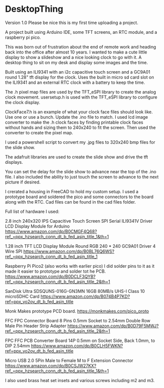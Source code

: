 # DesktopThing
Version 1.0
Please be nice this is my first time uploading a project.

A project built using Arduino IDE, some TFT screens, an RTC module, and a raspberry pi pico.

This was born out of frustration about the end of remote work and heading back into the office after almost 10 years.
I wanted to make a cute little display to show a slideshow and a nice looking clock to go with it.
A desktop thing to sit on my desk and display some images and the time.

Built using an ILI9341 with an i2c capacitive touch screen and a GC9A01 round 1.28" tft display for the clock.
Uses the built in micro sd card slot on the ILI9341 and an external RTC clock with a battery to keep the time.

The .h pixel map files are used by the TFT_eSPI library to create the analog clock movement.  usersetup.h is used with the TFT_eSPI library to configure the clock display.

ClockFace7.h is an example of what your clock face files should look like.  Use one or use a bunch.  Update the .ino file to match.  I used lcd image converter to make the .h clock faces by finding printable clock faces without hands and sizing them to 240x240 to fit the screen.  Then used the converter to create the pixel map.

I used a powershell script to convert my .jpg files to 320x240 bmp files for the slide show.

The adafruit libraries are used to create the slide show and drive the tft displays.

You can set the delay for the slide show to advance near the top of the .ino file.  I also included the ability to just touch the screen to advance to the next picture if desired.

I crerated a housing in FreeCAD to hold my custom setup.  I used a prototype board and soldered the pico and some connectors to the board along with the RTC.  Cad files can be found in the cad files folder.

Full list of hardware I used:

2.8 inch 240x320 IPS Capacitive Touch Screen SPI Serial ILI9341V Driver LCD Display Module for Arduino
https://www.amazon.com/dp/B0CMGF4Q68?ref_=ppx_hzsearch_conn_dt_b_fed_asin_title_1&th=1

1.28 inch TFT LCD Display Module Round RGB 240 * 240 GC9A01 Driver 4 Wire SPI
https://www.amazon.com/dp/B0BL76Q6WS?ref_=ppx_hzsearch_conn_dt_b_fed_asin_title_1

Raspberry Pi Pico2 (also works with earlier pico) I did solder pins to it as it made it easier to prototype and solder tot he PCB.
https://www.amazon.com/dp/B0DCLF3QYB?ref_=ppx_hzsearch_conn_dt_b_fed_asin_title_2&th=1

SanDisk Ultra SDSQUNS-016G-GN3MN 16GB 80MB/s UHS-I Class 10 microSDHC Card
https://www.amazon.com/dp/B074B4P7KD?ref=ppx_yo2ov_dt_b_fed_asin_title

Monk Makes prototype PCD board.
https://monkmakes.com/pico_proto

FFC FPC Connector Board 8 Pins 0.5mm Socket to 2.54mm Double Row Male Pin Header Strip Adapter
https://www.amazon.com/dp/B0D79F5MWJ?ref_=ppx_hzsearch_conn_dt_b_fed_asin_title_2&th=1

FPC FFC PCB Converter Board 14P 0.5mm on Socket Side, Back 1.0mm, to DIP 2.54mm
https://www.amazon.com/dp/B0CLH5FWKN?ref=ppx_yo2ov_dt_b_fed_asin_title

Micro USB 2.0 5Pin Male to Female M to F Extension Connector
https://www.amazon.com/dp/B0CSJW27KX?ref_=ppx_hzsearch_conn_dt_b_fed_asin_title_1&th=1

I also used brass heat set insets and various screws including m2 and m3.
